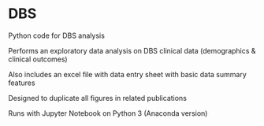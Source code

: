 # DBS

Python code for DBS analysis

Performs an exploratory data analysis on DBS clinical data (demographics & clinical outcomes) 

Also includes an excel file with data entry sheet with basic data summary features

Designed to duplicate all figures in related publications

Runs with Jupyter Notebook on Python 3 (Anaconda version)


